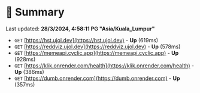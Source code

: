 # 📖 Summary
Last updated: **28/3/2024, 4:58:11 PG "Asia/Kuala_Lumpur"**

- `GET` [https://hst.ujol.dev](https://hst.ujol.dev) - **Up** (619ms)
- `GET` [https://reddviz.ujol.dev](https://reddviz.ujol.dev) - **Up** (578ms)
- `GET` [https://memeapi.cyclic.app](https://memeapi.cyclic.app) - **Up** (928ms)
- `GET` [https://klik.onrender.com/health](https://klik.onrender.com/health) - **Up** (386ms)
- `GET` [https://dumb.onrender.com](https://dumb.onrender.com) - **Up** (357ms)
